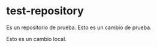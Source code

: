# test-repository
Es un repositorio de prueba.
Esto es un cambio de prueba.

Esto es  un cambio local.
